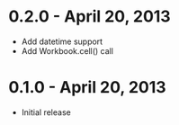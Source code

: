 # 0.2.0 - April 20, 2013
* Add datetime support
* Add Workbook.cell() call

# 0.1.0 - April 20, 2013
* Initial release
